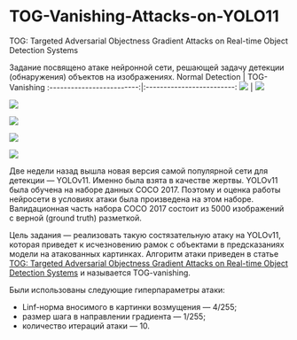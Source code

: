 # TOG-Vanishing-Attacks-on-YOLO11
TOG: Targeted Adversarial Objectness Gradient Attacks on Real-time Object Detection Systems

Задание посвящено атаке нейронной сети, решающей задачу детекции (обнаружения) объектов на изображениях.
  Normal Detection  |  TOG-Vanishing
:-------------------------:|:-------------------------:
![](https://github.com/Pavelslavovich/TOG-Vanishing-Attacks-on-YOLO11/blob/77cd6cc63332381481b1736a86cba554b37e2fd3/Result/predicted_video.gif)  |  ![](https://github.com/Pavelslavovich/TOG-Vanishing-Attacks-on-YOLO11/blob/6b3216952287e89e06ee39397a9a44adfbab4eaf/Result/attacked_video.gif)


![](https://github.com/Pavelslavovich/TOG-Vanishing-Attacks-on-YOLO11/blob/05c3aacc23493efa75f57d233d82eb7eb77f552e/Result/visualization_1.png)

![](https://github.com/Pavelslavovich/TOG-Vanishing-Attacks-on-YOLO11/blob/05c3aacc23493efa75f57d233d82eb7eb77f552e/Result/visualization_2.png)

![](https://github.com/Pavelslavovich/TOG-Vanishing-Attacks-on-YOLO11/blob/05c3aacc23493efa75f57d233d82eb7eb77f552e/Result/visualization_3.png)

![](https://github.com/Pavelslavovich/TOG-Vanishing-Attacks-on-YOLO11/blob/05c3aacc23493efa75f57d233d82eb7eb77f552e/Result/visualization_4.png)


Две недели назад вышла новая версия самой популярной сети для детекции — YOLOv11. Именно была взята в качестве жертвы.
YOLOv11 была обучена на наборе данных COCO 2017. Поэтому и оценка работы нейросети в условиях атаки была произведена на этом наборе. Валидационная часть набора COCO 2017 состоит из 5000 изображений с верной (ground truth) разметкой.

Цель задания — реализовать такую состязательную атаку на YOLOv11, которая приведет к исчезновению рамок с объектами в предсказаниях модели на атакованных картинках.
Алгоритм атаки приведен в статье [TOG: Targeted Adversarial Objectness Gradient Attacks on Real-time Object Detection Systems](https://arxiv.org/abs/2004.04320) и называется TOG-vanishing. 

Были использованы следующие гиперпараметры атаки:
- Linf-норма вносимого в картинки возмущения — 4/255;
- размер шага в направлении градиента — 1/255;
- количество итераций атаки — 10.
